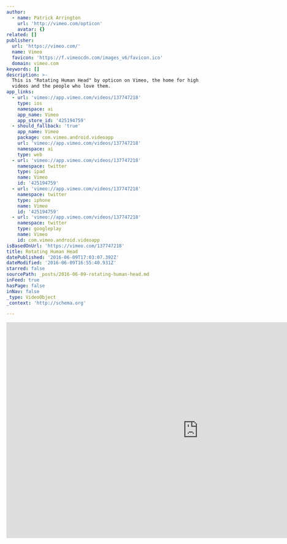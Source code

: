 ```yaml
---
author:
  - name: Patrick Arrington
    url: 'http://vimeo.com/opticon'
    avatar: {}
related: []
publisher:
  url: 'https://vimeo.com/'
  name: Vimeo
  favicon: 'https://f.vimeocdn.com/images_v6/favicon.ico'
  domain: vimeo.com
keywords: []
description: >-
  This is "Rotating Human Head" by opticon on Vimeo, the home for high quality
  videos and the people who love them.
app_links:
  - url: 'vimeo://app.vimeo.com/videos/137747218'
    type: ios
    namespace: ai
    app_name: Vimeo
    app_store_id: '425194759'
  - should_fallback: 'true'
    app_name: Vimeo
    package: com.vimeo.android.videoapp
    url: 'vimeo://app.vimeo.com/videos/137747218'
    namespace: ai
    type: web
  - url: 'vimeo://app.vimeo.com/videos/137747218'
    namespace: twitter
    type: ipad
    name: Vimeo
    id: '425194759'
  - url: 'vimeo://app.vimeo.com/videos/137747218'
    namespace: twitter
    type: iphone
    name: Vimeo
    id: '425194759'
  - url: 'vimeo://app.vimeo.com/videos/137747218'
    namespace: twitter
    type: googleplay
    name: Vimeo
    id: com.vimeo.android.videoapp
isBasedOnUrl: 'https://vimeo.com/137747218'
title: Rotating Human Head
datePublished: '2016-06-09T17:03:07.392Z'
dateModified: '2016-06-09T16:55:40.931Z'
starred: false
sourcePath: _posts/2016-06-09-rotating-human-head.md
inFeed: true
hasPage: false
inNav: false
_type: VideoObject
_context: 'http://schema.org'

---
```

<iframe src="https://cdn.embedly.com/widgets/media.html?src=https%3A%2F%2Fplayer.vimeo.com%2Fvideo%2F137747218&amp;url=https%3A%2F%2Fvimeo.com%2F137747218&amp;image=http%3A%2F%2Fi.vimeocdn.com%2Fvideo%2F533194206_1280.jpg&amp;key=b7d04c9b404c499eba89ee7072e1c4f7&amp;type=text%2Fhtml&amp;schema=vimeo" width="1000" height="563" scrolling="no" frameborder="0" allowfullscreen="" style=""></iframe>